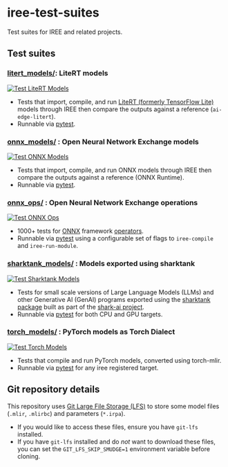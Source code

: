 # iree-test-suites

Test suites for IREE and related projects.

## Test suites

### [litert_models/](litert_models/): LiteRT models

[![Test LiteRT Models](https://github.com/iree-org/iree-test-suites/actions/workflows/test_litert_models.yml/badge.svg?branch=main)](https://github.com/iree-org/iree-test-suites/actions/workflows/test_litert_models.yml?query=branch%3Amain)

* Tests that import, compile, and run
  [LiteRT (formerly TensorFlow Lite)](https://ai.google.dev/edge/litert) models
  through IREE then compare the outputs against a reference (`ai-edge-litert`).
* Runnable via [pytest](https://docs.pytest.org/).

### [onnx_models/](onnx_models/) : Open Neural Network Exchange models

[![Test ONNX Models](https://github.com/iree-org/iree-test-suites/actions/workflows/test_onnx_models.yml/badge.svg?branch=main)](https://github.com/iree-org/iree-test-suites/actions/workflows/test_onnx_models.yml?query=branch%3Amain)

* Tests that import, compile, and run ONNX models through IREE then compare
  the outputs against a reference (ONNX Runtime).
* Runnable via [pytest](https://docs.pytest.org/).

### [onnx_ops/](onnx_ops/) : Open Neural Network Exchange operations

[![Test ONNX Ops](https://github.com/iree-org/iree-test-suites/actions/workflows/test_onnx_ops.yml/badge.svg?branch=main)](https://github.com/iree-org/iree-test-suites/actions/workflows/test_onnx_ops.yml?query=branch%3Amain)

* 1000+ tests for [ONNX](https://onnx.ai/) framework
  [operators](https://onnx.ai/onnx/operators/).
* Runnable via [pytest](https://docs.pytest.org/) using a
  configurable set of flags to `iree-compile` and `iree-run-module`.

### [sharktank_models/](sharktank_models/) : Models exported using sharktank

[![Test Sharktank Models](https://github.com/iree-org/iree-test-suites/actions/workflows/test_sharktank_models.yml/badge.svg?branch=main)](https://github.com/iree-org/iree-test-suites/actions/workflows/test_sharktank_models.yml?query=branch%3Amain)

* Tests for small scale versions of Large Language Models (LLMs) and other
  Generative AI (GenAI) programs exported using the
  [sharktank package](https://github.com/nod-ai/shark-ai/tree/main/sharktank)
  built as part of the [shark-ai project](https://github.com/nod-ai/shark-ai).
* Runnable via [pytest](https://docs.pytest.org/) for both CPU and GPU targets.

### [torch_models/](torch_models/) : PyTorch models as Torch Dialect

[![Test Torch Models](https://github.com/iree-org/iree-test-suites/actions/workflows/test_torch_models.yml/badge.svg?branch=main)](https://github.com/iree-org/iree-test-suites/actions/workflows/test_torch_models.yml?query=branch%3Amain)

* Tests that compile and run PyTorch models, converted using torch-mlir.
* Runnable via [pytest](https://docs.pytest.org/) for any iree registered target.

## Git repository details

This repository uses [Git Large File Storage (LFS)](https://git-lfs.com/) to
store some model files (`.mlir`, `.mlirbc`) and parameters (`*.irpa`).

* If you would like to access these files, ensure you have `git-lfs` installed.
* If you have `git-lfs` installed and do _not_ want to download these files,
  you can set the `GIT_LFS_SKIP_SMUDGE=1` environment variable before cloning.

<!-- TODO: .lfsconfig file to make LFS default to not fetch?
    https://github.com/onnx/models?tab=readme-ov-file#usage
    https://github.com/onnx/models/blob/main/.lfsconfig
    https://github.com/git-lfs/git-lfs/blob/main/docs/man/git-lfs-fetch.adoc -->
